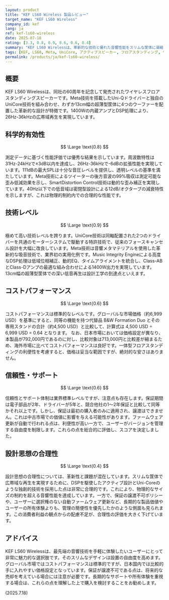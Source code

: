 ```yaml
---
layout: product
title: "KEF LS60 Wireless 製品レビュー"
target_name: "KEF LS60 Wireless"
company_id: kef
lang: ja
ref: kef-ls60-wireless
date: 2025-07-18
rating: [3.3, 0.8, 0.9, 0.6, 0.6, 0.4]
summary: "KEF LS60 Wirelessは、革新的な技術と優れた音響性能をスリムな筐体に凝縮したワイヤレスフロアスタンディングスピーカーですが、コストパフォーマンスと設計思想には注意点があります。"
tags: [KEF, LS60, Meta, UniCore, アクティブスピーカー, フロアスタンディング, ワイヤレス]
permalink: /products/ja/kef-ls60-wireless/
---
```

## 概要

KEF LS60 Wirelessは、同社の60周年を記念して発売されたワイヤレスフロアスタンディングスピーカーです。Meta技術を搭載したUni-Qドライバーと独自のUniCore技術を組み合わせ、わずか13cm幅の超薄型筐体に4つのウーファーを配置した革新的な設計が特徴です。1400Wの内蔵アンプとDSP処理により、26Hz-36kHzの広帯域再生を実現しています。

## 科学的有効性

$$ \Large \text{0.8} $$

測定データに基づく性能評価では優秀な結果を示しています。周波数特性は31Hz-24kHzで±3dB以内を達成し、26Hz-36kHzで-6dBの拡張性能を実現しています。111dBの最大SPLは十分な音圧レベルを提供し、透明レベルの基準を満たしています。Meta技術によるツイーターの後方音波の99%吸収は測定可能な歪み低減効果を示し、SmartDistortion Control技術は動的な歪み補正を実現しています。40Hz以下での低音域は密閉型設計による12dB/オクターブの減衰特性を示しますが、これは物理的制約内での合理的な性能です。

## 技術レベル

$$ \Large \text{0.9} $$

極めて高い技術レベルを誇ります。UniCore技術は同軸配置された2つのドライバーを共通のモーターシステムで駆動する特許技術で、従来のフォースキャンセル設計を大幅に改良しています。Meta技術は音響メタマテリアルを使用した革新的な吸音技術で、業界初の実用化例です。Music Integrity Engineによる高度なDSP処理は低域位相補正、動的EQ、タイムアライメントを統合し、Class-ABとClass-Dアンプの最適な組み合わせによる1400W出力を実現しています。13cm幅の超薄型筐体での深い低音再生は設計工学の到達点といえます。

## コストパフォーマンス

$$ \Large \text{0.6} $$

コストパフォーマンスは標準的なレベルです。グローバルな市場価格（約6,999 USD）を基準にすると、同等の機能を持つ代替品 B&W Formation Duo とその専用スタンドの合計（約4,500 USD）と比較して、計算式は 4,500 USD ÷ 6,999 USD = 0.64 となります。
なお、日本市場においては価格設定が異なり、本製品が792,000円であるのに対し、比較対象は713,000円と比較差が縮まるため、海外市場に比べてコストパフォーマンスは良好です。一体型フロアスタンディングの利便性を考慮すると、価格は妥当な範囲ですが、絶対的な安さはありません。

## 信頼性・サポート

$$ \Large \text{0.6} $$

信頼性とサポート体制は業界標準レベルですが、注意点も存在します。保証期間は電子部品が2年、ドライバーが5年と、競合他社の1～2年保証と比較して同等かそれ以上です。しかし、保証は最初の購入者のみに適用され、譲渡はできません。これは中古市場での価値に影響を与える可能性があります。ファームウェア更新が自動で行われる点は、利便性が高い一方で、ユーザーがバージョンを管理する自由度を制限します。これらの点を総合的に評価し、スコアを決定しました。

## 設計思想の合理性

$$ \Large \text{0.4} $$

設計思想の合理性については、革新性と課題が混在しています。スリムな筐体で広帯域な再生を実現するために、DSPを駆使したアクティブ設計とUni-Coreのような独創的技術を採用した点は非常に合理的です。これにより、物理的なサイズの制約を超える音響性能を達成しています。一方で、保証の譲渡不可ポリシーや、ユーザーに選択権のない自動ファームウェア更新など、長期的な製品価値やユーザーの所有体験よりも、管理の簡便性を優先したかのような側面も見られます。この消費者利益の観点からの配慮不足が、合理性の評価を大きく下げています。

## アドバイス

KEF LS60 Wirelessは、最先端の音響技術を手軽に体験したいユーザーにとって非常に魅力的な選択肢です。そのスリムなデザインは設置の自由度を高めます。グローバル市場ではコストパフォーマンスは標準的ですが、日本国内では比較的手に入れやすい価格設定となっています。保証が譲渡不可である点は、将来的な売却を考えている場合には注意が必要です。長期的なサポートや所有体験を重視する場合は、これらの点を理解した上で購入を検討することをお勧めします。

(2025.7.18)
